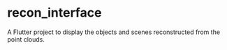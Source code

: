 # recon_interface

A Flutter project to display the objects and scenes reconstructed from the point clouds.
